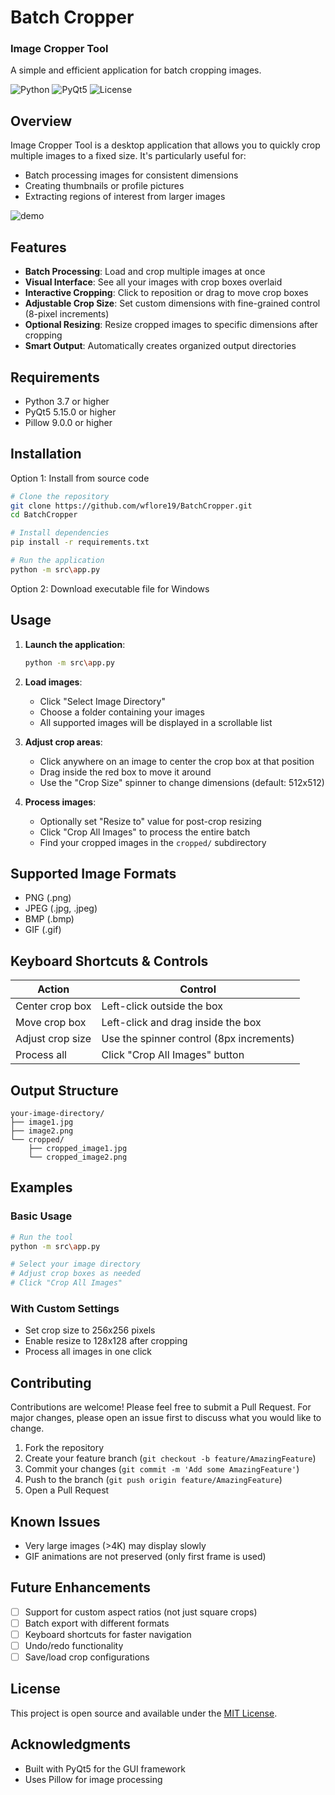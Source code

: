 # Batch Cropper

### Image Cropper Tool

A simple and efficient application for batch cropping images.

![Python](https://img.shields.io/badge/python-3.7+-blue.svg)
![PyQt5](https://img.shields.io/badge/PyQt5-5.15+-green.svg)
![License](https://img.shields.io/badge/license-MIT-blue.svg)

## Overview

Image Cropper Tool is a desktop application that allows you to quickly crop multiple images to a fixed size. It's particularly useful for:

-  Batch processing images for consistent dimensions
-  Creating thumbnails or profile pictures
-  Extracting regions of interest from larger images

![demo](/assets/batchcropper-demo.gif)

## Features

-  **Batch Processing**: Load and crop multiple images at once
-  **Visual Interface**: See all your images with crop boxes overlaid
-  **Interactive Cropping**: Click to reposition or drag to move crop boxes
-  **Adjustable Crop Size**: Set custom dimensions with fine-grained control (8-pixel increments)
-  **Optional Resizing**: Resize cropped images to specific dimensions after cropping
-  **Smart Output**: Automatically creates organized output directories

## Requirements

-  Python 3.7 or higher
-  PyQt5 5.15.0 or higher
-  Pillow 9.0.0 or higher

## Installation

Option 1: Install from source code

```bash
# Clone the repository
git clone https://github.com/wflore19/BatchCropper.git
cd BatchCropper

# Install dependencies
pip install -r requirements.txt

# Run the application
python -m src\app.py
```

Option 2: Download executable file for Windows

## Usage

1. **Launch the application**:

   ```bash
   python -m src\app.py
   ```

2. **Load images**:

   -  Click "Select Image Directory"
   -  Choose a folder containing your images
   -  All supported images will be displayed in a scrollable list

3. **Adjust crop areas**:

   -  Click anywhere on an image to center the crop box at that position
   -  Drag inside the red box to move it around
   -  Use the "Crop Size" spinner to change dimensions (default: 512x512)

4. **Process images**:
   -  Optionally set "Resize to" value for post-crop resizing
   -  Click "Crop All Images" to process the entire batch
   -  Find your cropped images in the `cropped/` subdirectory

## Supported Image Formats

-  PNG (.png)
-  JPEG (.jpg, .jpeg)
-  BMP (.bmp)
-  GIF (.gif)

## Keyboard Shortcuts & Controls

| Action           | Control                                  |
| ---------------- | ---------------------------------------- |
| Center crop box  | Left-click outside the box               |
| Move crop box    | Left-click and drag inside the box       |
| Adjust crop size | Use the spinner control (8px increments) |
| Process all      | Click "Crop All Images" button           |

## Output Structure

```
your-image-directory/
├── image1.jpg
├── image2.png
└── cropped/
    ├── cropped_image1.jpg
    └── cropped_image2.png
```

## Examples

### Basic Usage

```bash
# Run the tool
python -m src\app.py

# Select your image directory
# Adjust crop boxes as needed
# Click "Crop All Images"
```

### With Custom Settings

-  Set crop size to 256x256 pixels
-  Enable resize to 128x128 after cropping
-  Process all images in one click

## Contributing

Contributions are welcome! Please feel free to submit a Pull Request. For major changes, please open an issue first to discuss what you would like to change.

1. Fork the repository
2. Create your feature branch (`git checkout -b feature/AmazingFeature`)
3. Commit your changes (`git commit -m 'Add some AmazingFeature'`)
4. Push to the branch (`git push origin feature/AmazingFeature`)
5. Open a Pull Request

## Known Issues

-  Very large images (>4K) may display slowly
-  GIF animations are not preserved (only first frame is used)

## Future Enhancements

-  [ ] Support for custom aspect ratios (not just square crops)
-  [ ] Batch export with different formats
-  [ ] Keyboard shortcuts for faster navigation
-  [ ] Undo/redo functionality
-  [ ] Save/load crop configurations

## License

This project is open source and available under the [MIT License](LICENSE).

## Acknowledgments

-  Built with PyQt5 for the GUI framework
-  Uses Pillow for image processing
